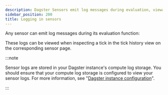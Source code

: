 ```yaml
---
description: Dagster Sensors emit log messages during evaluation, viewable in tick history.
sidebar_position: 200
title: Logging in sensors
---
```


Any sensor can emit log messages during its evaluation function:

<CodeExample
  path="docs_snippets/docs_snippets/concepts/partitions_schedules_sensors/sensors/sensors.py"
  startAfter="start_sensor_logging"
  endBefore="end_sensor_logging"
/>

These logs can be viewed when inspecting a tick in the tick history view on the corresponding sensor page.

:::note

Sensor logs are stored in your Dagster instance's compute log storage. You should ensure that your compute log storage is configured to view your sensor logs. For more information, see "[Dagster instance configuration](/guides/deploy/dagster-instance-configuration#compute-log-storage)".

:::
